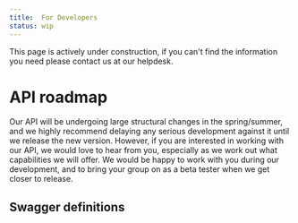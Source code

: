 ```yaml
---
title:  For Developers
status: wip
---
```


<link rel="stylesheet" type="text/css" href="swagger-ui.css">

This page is actively under construction, if you can't find the information you need please contact us at our helpdesk.

# API roadmap

Our API will be undergoing large structural changes in the spring/summer, and we highly recommend delaying any serious development against it until we release the new version. However, if you are interested in working with our API, we would love to hear from you, especially as we work out what capabilities we will offer. We would be happy to work with you during our development, and to bring your group on as a beta tester when we get closer to release.

## Swagger definitions

<div id="swagger-ui"></div>

<script src="swagger-ui-bundle.js"></script>
<script src="swagger-ui-standalone-preset.js"></script>

<script>
  const swaggerUrl = "https://cancerdata.dsde-prod.broadinstitute.org/api/swagger-ui.html"
  const apiUrl = "http://cancerdata.dsde-prod.broadinstitute.org/v1/"
window.onload = function() {
  const ui = SwaggerUIBundle({
    url: "./service_openapi.yaml",
    dom_id: '#swagger-ui',
    presets: [
      SwaggerUIBundle.presets.apis,
      SwaggerUIStandalonePreset
    ]
  })

  window.ui = ui
}
</script>